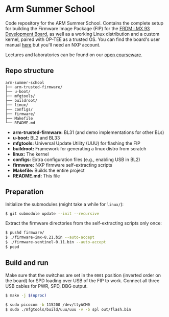 # Arm Summer School

Code repository for the ARM Summer School. Contains the complete setup for
building the Firmware Image Package (FIP) for the
[FRDM i.MX 93 Development Board][board], as well as a working Linux distribution
and a custom kernel, paired with OP-TEE as a trusted OS. You can find the
board's user manual [here][manual] but you'll need an NXP account.

Lectures and laboratories can be found on our [open courseware][ocw].

## Repo structure

```
arm-summer-school
├── arm-trusted-firmware/
├── u-boot/
├── mfgtools/
├── buildroot/
├── linux/
├── configs/
├── firmware/
├── Makefile
└── README.md
```

- **arm-trusted-firmware:** BL31 (and demo implementations for other BLs)
- **u-boot:** BL2 and BL33
- **mfgtools:** Universal Update Utility (UUU) for flashing the FIP
- **buildroot:** Framework for generating a linux distro from scratch
- **linux:** The kernel
- **configs:** Extra configuration files (e.g., enabling USB in BL2)
- **firmware:** NXP firmware self-extracting scripts
- **Makefile:** Builds the entire project
- **README.md:** This file

## Preparation

Initialize the submodules (might take a while for `linux/`):

```bash
$ git submodule update --init --recursive
```

Extract the firmware directories from the self-extracting scripts only once:

```bash
$ pushd firmware/
$ ./firmware-imx-8.21.bin --auto-accept
$ ./firmware-sentinel-0.11.bin --auto-accept
$ popd
```

## Build and run

Make sure that the switches are set in the `0001` position (inverted order on
the board) for SPD loading over USB of the FIP to work. Connect all three USB
cables for PWR, SPD, DBG output.

```bash
$ make -j $(nproc)

$ sudo picocom -b 115200 /dev/ttyACM0
$ sudo ./mfgtools/build/uuu/uuu -v -b spl out/flash.bin
```

[board]: https://www.nxp.com/design/design-center/development-boards-and-designs/frdm-i-mx-93-development-board:FRDM-IMX93
[manual]: https://www.nxp.com/webapp/Download?colCode=UM12181&isHTMLorPDF=HTML
[ocw]: https://ocw.cs.pub.ro/courses/ass
